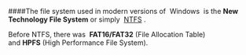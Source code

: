 

####The file system used in modern versions of  Windows  is the **New Technology File System** or simply  [NTFS](https://docs.microsoft.com/en-us/windows-server/storage/file-server/ntfs-overview) .

Before NTFS, there was  **FAT16/FAT32** (File Allocation Table) and **HPFS** (High Performance File System).